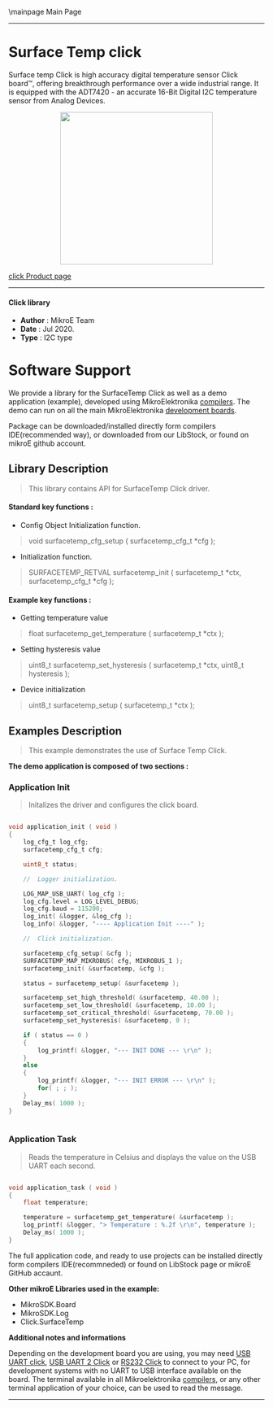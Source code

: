 \mainpage Main Page
 
---
# Surface Temp click

Surface temp Click is high accuracy digital temperature sensor Click board™, offering breakthrough performance over a wide industrial range. It is equipped with the ADT7420 - an accurate 16-Bit Digital I2C temperature sensor from Analog Devices.

<p align="center">
  <img src="https://download.mikroe.com/images/click_for_ide/surfacetemp_click.png" height=300px>
</p>


[click Product page](https://www.mikroe.com/surface-temp-click)

---


#### Click library 

- **Author**        : MikroE Team
- **Date**          : Jul 2020.
- **Type**          : I2C type


# Software Support

We provide a library for the SurfaceTemp Click 
as well as a demo application (example), developed using MikroElektronika 
[compilers](https://shop.mikroe.com/compilers). 
The demo can run on all the main MikroElektronika [development boards](https://shop.mikroe.com/development-boards).

Package can be downloaded/installed directly form compilers IDE(recommended way), or downloaded from our LibStock, or found on mikroE github account. 

## Library Description

> This library contains API for SurfaceTemp Click driver.

#### Standard key functions :

- Config Object Initialization function.
> void surfacetemp_cfg_setup ( surfacetemp_cfg_t *cfg ); 
 
- Initialization function.
> SURFACETEMP_RETVAL surfacetemp_init ( surfacetemp_t *ctx, surfacetemp_cfg_t *cfg );

#### Example key functions :

- Getting temperature value
> float surfacetemp_get_temperature ( surfacetemp_t *ctx );
 
- Setting hysteresis value
> uint8_t surfacetemp_set_hysteresis ( surfacetemp_t *ctx, uint8_t hysteresis );

- Device initialization
> uint8_t surfacetemp_setup ( surfacetemp_t *ctx );

## Examples Description

> This example demonstrates the use of Surface Temp Click.

**The demo application is composed of two sections :**

### Application Init 

> Initalizes the driver and configures the click board.

```c

void application_init ( void )
{
    log_cfg_t log_cfg;
    surfacetemp_cfg_t cfg;

    uint8_t status;

    //  Logger initialization.

    LOG_MAP_USB_UART( log_cfg );
    log_cfg.level = LOG_LEVEL_DEBUG;
    log_cfg.baud = 115200;
    log_init( &logger, &log_cfg );
    log_info( &logger, "---- Application Init ----" );

    //  Click initialization.

    surfacetemp_cfg_setup( &cfg );
    SURFACETEMP_MAP_MIKROBUS( cfg, MIKROBUS_1 );
    surfacetemp_init( &surfacetemp, &cfg );

    status = surfacetemp_setup( &surfacetemp );

    surfacetemp_set_high_threshold( &surfacetemp, 40.00 );
    surfacetemp_set_low_threshold( &surfacetemp, 10.00 );
    surfacetemp_set_critical_threshold( &surfacetemp, 70.00 );
    surfacetemp_set_hysteresis( &surfacetemp, 0 );

    if ( status == 0 )
    {
        log_printf( &logger, "--- INIT DONE --- \r\n" );
    }
    else
    {
        log_printf( &logger, "--- INIT ERROR --- \r\n" );
        for( ; ; );
    }
    Delay_ms( 1000 );
}
  
```

### Application Task

> Reads the temperature in Celsius and displays the value on the USB UART each second.

```c

void application_task ( void )
{
    float temperature;

    temperature = surfacetemp_get_temperature( &surfacetemp );
    log_printf( &logger, "> Temperature : %.2f \r\n", temperature );
    Delay_ms( 1000 );
}

```


The full application code, and ready to use projects can be  installed directly form compilers IDE(recommneded) or found on LibStock page or mikroE GitHub accaunt.

**Other mikroE Libraries used in the example:** 

- MikroSDK.Board
- MikroSDK.Log
- Click.SurfaceTemp

**Additional notes and informations**

Depending on the development board you are using, you may need 
[USB UART click](https://shop.mikroe.com/usb-uart-click), 
[USB UART 2 Click](https://shop.mikroe.com/usb-uart-2-click) or 
[RS232 Click](https://shop.mikroe.com/rs232-click) to connect to your PC, for 
development systems with no UART to USB interface available on the board. The 
terminal available in all Mikroelektronika 
[compilers](https://shop.mikroe.com/compilers), or any other terminal application 
of your choice, can be used to read the message.



---
